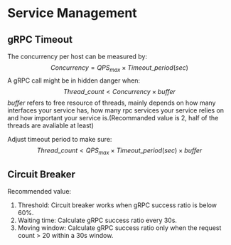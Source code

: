 
# Service Management

## gRPC Timeout

The concurrency per host can be measured by:
$$
Concurrency=QPS_{max}\times Timeout\_period(sec)
$$
A gRPC call might be in hidden danger when:
$$
Thread\_count \lt Concurrency \times buffer
$$
$buffer$ refers to free resource of threads, mainly depends on how many  interfaces your service has, how many rpc services your service relies on and how important your service is.(Recommanded value is 2, half of the threads are avaliable at least) 

Adjust timeout period to make sure:
$$
Thread\_count \lt QPS_{max}\times Timeout\_period(sec) \times buffer
$$


## Circuit Breaker

Recommended value:

1. Threshold: Circuit breaker works when gRPC success ratio is below 60%.
2. Waiting time: Calculate gRPC success ratio every 30s.
3. Moving window: Calculate gRPC success ratio only when the request count > 20 within a 30s window.

